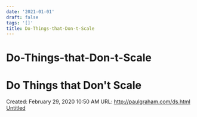 ```yaml
---
date: '2021-01-01'
draft: false
tags: '[]'
title: Do-Things-that-Don-t-Scale
---
```


# Do-Things-that-Don-t-Scale

# Do Things that Don't Scale
Created: February 29, 2020 10:50 AM
URL: http://paulgraham.com/ds.html
[Untitled](Do%20Things%20that%20Don't%20Scale%209179e636a0bc4e49b88556b95add3b6d/Untitled%20Database%20ff2e5d8904c448018e4120037961573c.csv)
